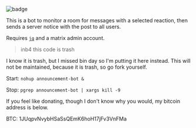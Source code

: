 ![badge](http://www.wtfpl.net/wp-content/uploads/2012/12/wtfpl-badge-2.png)

This is a bot to monitor a room for messages with a selected reaction, then sends a server notice with the post to all users.

Requires [`jq`](https://stedolan.github.io/jq/) and a matrix admin account.

> inb4 this code is trash

I know it is trash, but I missed bin day so I'm putting it here instead.
This will not be maintained, because it is trash, so go fork yourself.

Start:  `nohup announcement-bot &`

Stop: `pgrep announcement-bot | xargs kill -9`

If you feel like donating, though I don't know why you would, my bitcoin address is below.

BTC: 1JUqpvNvybHSaSsQEmK6hoH17jFv3VnFMa
